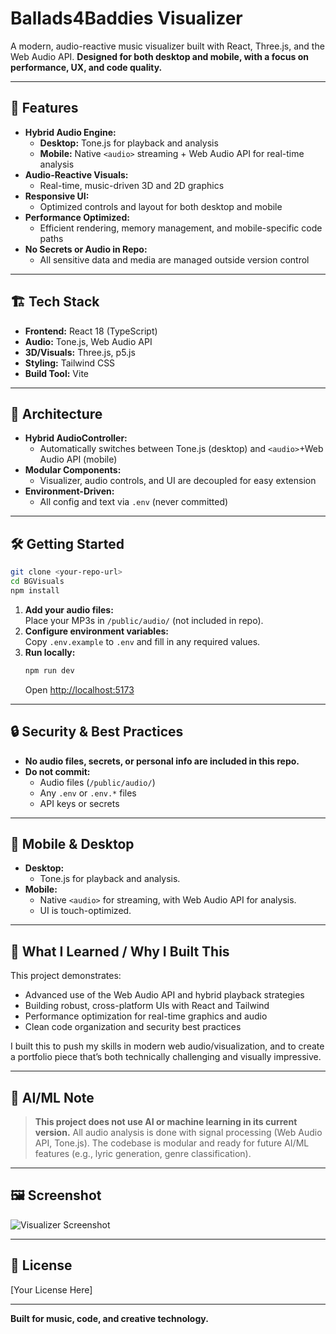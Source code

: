 # Ballads4Baddies Visualizer

A modern, audio-reactive music visualizer built with React, Three.js, and the Web Audio API. 
**Designed for both desktop and mobile, with a focus on performance, UX, and code quality.**

---

## 🚀 Features

- **Hybrid Audio Engine:**  
  - **Desktop:** Tone.js for playback and analysis  
  - **Mobile:** Native `<audio>` streaming + Web Audio API for real-time analysis
- **Audio-Reactive Visuals:**  
  - Real-time, music-driven 3D and 2D graphics
- **Responsive UI:**  
  - Optimized controls and layout for both desktop and mobile
- **Performance Optimized:**  
  - Efficient rendering, memory management, and mobile-specific code paths
- **No Secrets or Audio in Repo:**  
  - All sensitive data and media are managed outside version control

---

## 🏗️ Tech Stack

- **Frontend:** React 18 (TypeScript)
- **Audio:** Tone.js, Web Audio API
- **3D/Visuals:** Three.js, p5.js
- **Styling:** Tailwind CSS
- **Build Tool:** Vite

---

## 🧩 Architecture

- **Hybrid AudioController:**  
  - Automatically switches between Tone.js (desktop) and `<audio>`+Web Audio API (mobile)
- **Modular Components:**  
  - Visualizer, audio controls, and UI are decoupled for easy extension
- **Environment-Driven:**  
  - All config and text via `.env` (never committed)

---

## 🛠️ Getting Started

```bash
git clone <your-repo-url>
cd BGVisuals
npm install
```

1. **Add your audio files:**  
   Place your MP3s in `/public/audio/` (not included in repo).
2. **Configure environment variables:**  
   Copy `.env.example` to `.env` and fill in any required values.
3. **Run locally:**  
   ```bash
   npm run dev
   ```
   Open [http://localhost:5173](http://localhost:5173)

---

## 🔒 Security & Best Practices

- **No audio files, secrets, or personal info are included in this repo.**
- **Do not commit:**  
  - Audio files (`/public/audio/`)
  - Any `.env` or `.env.*` files
  - API keys or secrets

---

## 📱 Mobile & Desktop

- **Desktop:**  
  - Tone.js for playback and analysis.
- **Mobile:**  
  - Native `<audio>` for streaming, with Web Audio API for analysis.
  - UI is touch-optimized.

---

## 📝 What I Learned / Why I Built This

This project demonstrates:
- Advanced use of the Web Audio API and hybrid playback strategies
- Building robust, cross-platform UIs with React and Tailwind
- Performance optimization for real-time graphics and audio
- Clean code organization and security best practices

I built this to push my skills in modern web audio/visualization, and to create a portfolio piece that’s both technically challenging and visually impressive.

---

## 🤖 AI/ML Note

> **This project does not use AI or machine learning in its current version.**
> All audio analysis is done with signal processing (Web Audio API, Tone.js). The codebase is modular and ready for future AI/ML features (e.g., lyric generation, genre classification).

---

## 🖼️ Screenshot

![Visualizer Screenshot](public/assets/preview-image.png)

---

## 📄 License

[Your License Here]

---

**Built for music, code, and creative technology.**

